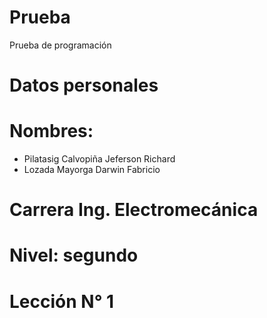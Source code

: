 # Prueba
Prueba de programación 
# Datos personales   
# Nombres:
* Pilatasig Calvopiña Jeferson Richard 
* Lozada Mayorga Darwin Fabricio 
# Carrera  Ing. Electromecánica
# Nivel: segundo 
# Lección N° 1
